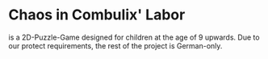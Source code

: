 # Chaos in Combulix' Labor
is a 2D-Puzzle-Game designed for children at the age of 9 upwards.
Due to our protect requirements, the rest of the project is German-only.